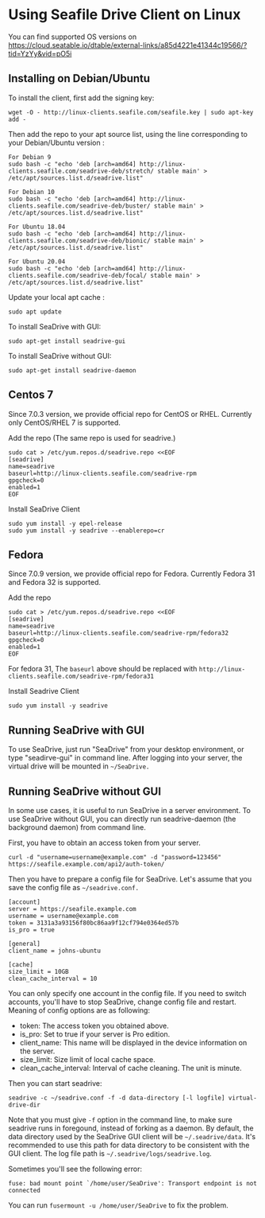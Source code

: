 # Using Seafile Drive Client on Linux

You can find supported OS versions on <https://cloud.seatable.io/dtable/external-links/a85d4221e41344c19566/?tid=YzYy&vid=pO5i>

## Installing on Debian/Ubuntu

To install the client, first add the signing key:

```
wget -O - http://linux-clients.seafile.com/seafile.key | sudo apt-key add -

```

Then add the repo to your apt source list, using the line corresponding to your Debian/Ubuntu version :

```
For Debian 9
sudo bash -c "echo 'deb [arch=amd64] http://linux-clients.seafile.com/seadrive-deb/stretch/ stable main' > /etc/apt/sources.list.d/seadrive.list"

```

```
For Debian 10
sudo bash -c "echo 'deb [arch=amd64] http://linux-clients.seafile.com/seadrive-deb/buster/ stable main' > /etc/apt/sources.list.d/seadrive.list"

```

```
For Ubuntu 18.04
sudo bash -c "echo 'deb [arch=amd64] http://linux-clients.seafile.com/seadrive-deb/bionic/ stable main' > /etc/apt/sources.list.d/seadrive.list"

```

```
For Ubuntu 20.04
sudo bash -c "echo 'deb [arch=amd64] http://linux-clients.seafile.com/seadrive-deb/focal/ stable main' > /etc/apt/sources.list.d/seadrive.list"

```

Update your local apt cache :

```
sudo apt update

```

To install SeaDrive with GUI:

```
sudo apt-get install seadrive-gui

```

To install SeaDrive without GUI:

```
sudo apt-get install seadrive-daemon

```

## Centos 7

Since 7.0.3 version, we provide official repo for CentOS or RHEL. Currently only CentOS/RHEL 7 is supported.

Add the repo (The same repo is used for seadrive.)

```
sudo cat > /etc/yum.repos.d/seadrive.repo <<EOF
[seadrive]
name=seadrive
baseurl=http://linux-clients.seafile.com/seadrive-rpm
gpgcheck=0
enabled=1
EOF

```

Install SeaDrive Client

```
sudo yum install -y epel-release
sudo yum install -y seadrive --enablerepo=cr

```
## Fedora

Since 7.0.9 version, we provide official repo for Fedora. Currently Fedora 31 and Fedora 32 is supported.

Add the repo

```
sudo cat > /etc/yum.repos.d/seadrive.repo <<EOF
[seadrive]
name=seadrive
baseurl=http://linux-clients.seafile.com/seadrive-rpm/fedora32
gpgcheck=0
enabled=1
EOF

```
For fedora 31, The `baseurl` above should be replaced with `http://linux-clients.seafile.com/seadrive-rpm/fedora31`

Install Seadrive Client

```
sudo yum install -y seadrive
```

## Running SeaDrive with GUI

To use SeaDrive, just run "SeaDrive" from your desktop environment, or type "seadirve-gui" in command line. After logging into your server, the virtual drive will be mounted in `~/SeaDrive.`

## Running SeaDrive without GUI

In some use cases, it is useful to run SeaDrive in a server environment. To use SeaDrive without GUI, you can directly run seadrive-daemon (the background daemon) from command line.

First, you have to obtain an access token from your server.

```
curl -d "username=username@example.com" -d "password=123456" https://seafile.example.com/api2/auth-token/

```

Then you have to prepare a config file for SeaDrive. Let's assume that you save the config file as `~/seadrive.conf.`

```
[account]
server = https://seafile.example.com
username = username@example.com
token = 3131a3a93156f80bc86aa9f12cf794e0364ed57b
is_pro = true

[general]
client_name = johns-ubuntu

[cache]
size_limit = 10GB
clean_cache_interval = 10

```

You can only specify one account in the config file. If you need to switch accounts, you'll have to stop SeaDrive, change config file and restart. Meaning of config options are as following:

* token: The access token you obtained above.
* is_pro: Set to true if your server is Pro edition.
* client_name: This name will be displayed in the device information on the server.
* size_limit: Size limit of local cache space.
* clean_cache_interval: Interval of cache cleaning. The unit is minute.

Then you can start seadrive:

```
seadrive -c ~/seadrive.conf -f -d data-directory [-l logfile] virtual-drive-dir

```

Note that you must give `-f` option in the command line, to make sure seadrive runs in foregound, instead of forking as a daemon. By default, the data directory used by the SeaDrive GUI client will be `~/.seadrive/data`. It's recommended to use this path for data directory to be consistent with the GUI client. The log file path is `~/.seadrive/logs/seadrive.log`.

Sometimes you'll see the following error:

```
fuse: bad mount point `/home/user/SeaDrive': Transport endpoint is not connected

```

You can run `fusermount -u /home/user/SeaDrive` to fix the problem.
